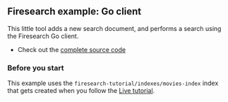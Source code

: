 ## Firesearch example: Go client

This little tool adds a new search document, and performs a search using the
Firesearch Go client.

* Check out the [complete source code](https://github.com/pacedotdev/firesearch-sdk/blob/main/examples/go-client/main.go)

### Before you start

This example uses the `firesearch-tutorial/indexes/movies-index` index that gets created when you follow the [Live tutorial](https://firesearch.dev/docs/tutorial).
